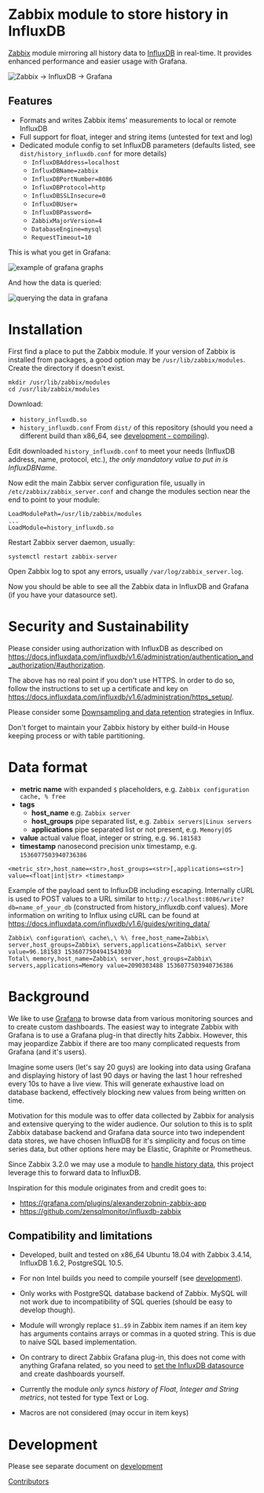 # Zabbix module to store history in InfluxDB

[Zabbix](https://www.zabbix.com/documentation) module mirroring all history data to [InfluxDB](https://docs.influxdata.com/influxdb) in real-time. It provides enhanced performance and easier usage with Grafana.

![Zabbix -> InfluxDB -> Grafana](./img/module_concept.png)


## Features

- Formats and writes Zabbix items' measurements to local or remote InfluxDB
- Full support for float, integer and string items (untested for text and log)
- Dedicated module config to set InfluxDB parameters (defaults listed, see `dist/history_influxdb.conf` for more details)
  - `InfluxDBAddress=localhost`
  - `InfluxDBName=zabbix`
  - `InfluxDBPortNumber=8086`
  - `InfluxDBProtocol=http`
  - `InfluxDBSSLInsecure=0`
  - `InfluxDBUser=`
  - `InfluxDBPassword=`
  - `ZabbixMajorVersion=4`
  - `DatabaseEngine=mysql`
  - `RequestTimeout=10`


This is what you get in Grafana:

![example of grafana graphs](./img/grafana_example01.png "An example of Zabbix data shown in Grafana")

And how the data is queried:

![querying the data in grafana](./img/grafana_query.png "Querying items in grafana")


# Installation

First find a place to put the Zabbix module. If your version of Zabbix is installed from packages, a good option may be `/usr/lib/zabbix/modules`. Create the directory if doesn't exist.

```
mkdir /usr/lib/zabbix/modules
cd /usr/lib/zabbix/modules
```

Download:
- `history_influxdb.so`
- `history_influxdb.conf`
From `dist/` of this repository (should you need a different build than x86_64, see [development - compiling](./DEVELOPMENT.md)).

Edit downloaded `history_influxdb.conf` to meet your needs (InfluxDB address, name, protocol, etc.), _the only mandatory value to put in is InfluxDBName_.

Now edit the main Zabbix server configuration file, usually in `/etc/zabbix/zabbix_server.conf` and change the modules section near the end to point to your module:

```
LoadModulePath=/usr/lib/zabbix/modules
...
LoadModule=history_influxdb.so
```

Restart Zabbix server daemon, usually:

```
systemctl restart zabbix-server
```

Open Zabbix log to spot any errors, usually `/var/log/zabbix_server.log`.

Now you should be able to see all the Zabbix data in InfluxDB and Grafana (if you have your datasource set).


# Security and Sustainability

Please consider using authorization with InfluxDB as described on
https://docs.influxdata.com/influxdb/v1.6/administration/authentication_and_authorization/#authorization.

The above has no real point if you don't use HTTPS. In order to do so, follow the instructions to set up a certificate and key on https://docs.influxdata.com/influxdb/v1.6/administration/https_setup/.

Please consider some [Downsampling and data retention](https://docs.influxdata.com/influxdb/v1.6/guides/downsampling_and_retention/) strategies in Influx.

Don't forget to maintain your Zabbix history by either build-in House keeping process or with table partitioning.


# Data format

- __metric name__ with expanded `$` placeholders, e.g. `Zabbix configuration cache, % free`
- __tags__
  - __host_name__ e.g. `Zabbix server`
  - __host_groups__ pipe separated list, e.g. `Zabbix servers|Linux servers`
  - __applications__ pipe separated list or not present, e.g. `Memory|OS`
- __value__ actual value float, integer or string, e.g. `96.181583`
- __timestamp__ nanosecond precision unix timestamp, e.g. `1536077503940736386`

```
<metric_str>,host_name=<str>,host_groups=<str>[,applications=<str>] value=<float|int|str> <timestamp>
```

Example of the payload sent to InfluxDB including escaping. Internally cURL is used to POST values to a URL similar to `http://localhost:8086/write?db=name_of_your_db` (constructed from history_influxdb.conf values). More information on writing to Influx using cURL can be found at https://docs.influxdata.com/influxdb/v1.6/guides/writing_data/


```
Zabbix\ configuration\ cache\,\ %\ free,host_name=Zabbix\ server,host_groups=Zabbix\ servers,applications=Zabbix\ server value=96.181583 1536077504941543030
Total\ memory,host_name=Zabbix\ server,host_groups=Zabbix\ servers,applications=Memory value=2090303488 1536077503940736386
```


# Background

We like to use [Grafana](http://docs.grafana.org/) to browse data from various monitoring sources and to create custom dashboards. The easiest way to integrate Zabbix with Grafana is to use a Grafana plug-in that directly hits Zabbix. However, this may jeopardize Zabbix if there are too many complicated requests from Grafana (and it's users).

Imagine some users (let's say 20 guys) are looking into data using Grafana and displaying history of last 90 days or having the last 1 hour refreshed every 10s to have a live view. This will generate exhaustive load on database backend, effectively blocking new values from being written on time.

Motivation for this module was to offer data collected by Zabbix for analysis and extensive querying to the wider audience. Our solution to this is to split Zabbix database backend and Grafana data source into two independent data stores, we have chosen InfluxDB for it's simplicity and focus on time series data, but other options here may be Elastic, Graphite or Prometheus.

Since Zabbix 3.2.0 we may use a module to [handle history data](https://www.zabbix.com/documentation/3.4/manual/config/items/loadablemodules), this project leverage this to forward data to InfluxDB.

Inspiration for this module originates from and credit goes to:
- https://grafana.com/plugins/alexanderzobnin-zabbix-app
- https://github.com/zensqlmonitor/influxdb-zabbix


## Compatibility and limitations

- Developed, built and tested on x86_64 Ubuntu 18.04 with Zabbix 3.4.14, InfluxDB 1.6.2, PostgreSQL 10.5.

- For non Intel builds you need to compile yourself (see [development](./DEVELOPMENT.md)).

- Only works with PostgreSQL database backend of Zabbix. MySQL will not work due to incompatibility of SQL queries (should be easy to develop though).

- Module will wrongly replace `$1`..`$9` in Zabbix item names if an item key has arguments contains arrays or commas in a quoted string. This is due to naive SQL based implementation.

- On contrary to direct Zabbix Grafana plug-in, this does not come with anything Grafana related, so you need to [set the InfluxDB datasource](http://docs.grafana.org/features/datasources/influxdb/) and create dashboards yourself.

- Currently the module _only syncs history of Float, Integer and String metrics_, not tested for type Text or Log.

- Macros are not considered (may occur in item keys)


# Development

Please see separate document on [development](./DEVELOPMENT.md)

[Contributors](./AUTHORS.md)
